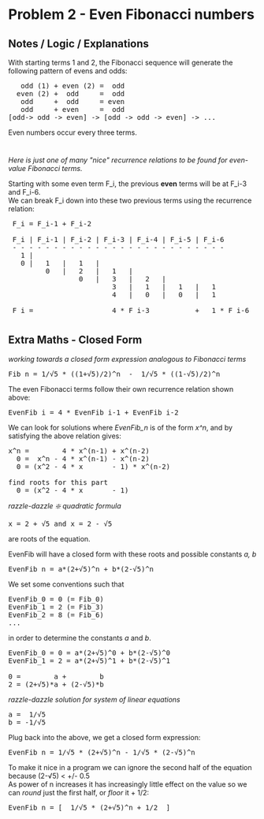 # Problem 2 - Even Fibonacci numbers
## Notes / Logic / Explanations 

With starting terms 1 and 2, the Fibonacci sequence will generate the following pattern of evens and odds:
<pre>
   odd (1) + even (2) =  odd
  even (2) +  odd     =  odd
   odd     +  odd     = even
   odd     + even     =  odd
[odd-> odd -> even] -> [odd -> odd -> even] -> ... 
</pre>
Even numbers occur every three terms.

#
_Here is just one of many "nice" recurrence relations to be found for even-value Fibonacci terms._  
  
Starting with some even term F_i, the previous **even** terms will be at F_i-3 and F_i-6.  
We can break F_i down into these two previous terms using the recurrence relation: 
<pre>
 F_i = F_i-1 + F_i-2 

 F_i | F_i-1 | F_i-2 | F_i-3 | F_i-4 | F_i-5 | F_i-6
 - - - - - - - - - - - - - - - - - - - - - - - - - - 
   1 | 
   0 |   1   |   1   | 
         0   |   2   |   1   | 
                 0   |   3   |   2   | 
                         3   |   1   |   1   |   1 
                         4   |   0   |   0   |   1 

 F_i =                   4 * F_i-3           +   1 * F_i-6
</pre>

#
## Extra Maths - Closed Form  
_working towards a closed form expression analogous to Fibonacci terms_
<pre>
Fib_n = 1/√5 * ((1+√5)/2)^n  -  1/√5 * ((1-√5)/2)^n
</pre>

The even Fibonacci terms follow their own recurrence relation shown above:
<pre>
EvenFib_i = 4 * EvenFib_i-1 + EvenFib_i-2
</pre>
We can look for solutions where _EvenFib_n_ is of the form _x^n_, and by satisfying the above relation gives:
<pre>
x^n =        4 * x^(n-1) + x^(n-2)
  0 =  x^n - 4 * x^(n-1) - x^(n-2)
  0 = (x^2 - 4 * x       - 1) * x^(n-2)

find roots for this part
  0 = (x^2 - 4 * x       - 1) 
</pre>
_razzle-dazzle ❇️ quadratic formula_
<pre>
x = 2 + √5 and x = 2 - √5
</pre>
are roots of the equation.  

EvenFib will have a closed form with these roots and possible constants _a, b_ 
<pre>
EvenFib_n = a*(2+√5)^n + b*(2-√5)^n
</pre>
We set some conventions such that
<pre>
EvenFib_0 = 0 (= Fib_0)
EvenFib_1 = 2 (= Fib_3)
EvenFib_2 = 8 (= Fib_6)
...
</pre>
in order to determine the constants _a_ and _b_.
<pre>
EvenFib_0 = 0 = a*(2+√5)^0 + b*(2-√5)^0
EvenFib_1 = 2 = a*(2+√5)^1 + b*(2-√5)^1

0 =        a +        b
2 = (2+√5)*a + (2-√5)*b
</pre>
_razzle-dazzle solution for system of linear equations_
<pre>
a =  1/√5
b = -1/√5
</pre>
Plug back into the above, we get a closed form expression:
<pre>
EvenFib_n = 1/√5 * (2+√5)^n - 1/√5 * (2-√5)^n
</pre>
To make it nice in a program we can ignore the second half of the equation because (2-√5) < +/- 0.5  
As power of n increases it has increasingly little effect on the value so we can _round_ just the first half, or _floor_ it + 1/2: 
<pre>
EvenFib_n = [_ 1/√5 * (2+√5)^n + 1/2 _]
</pre>